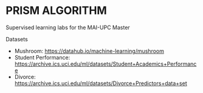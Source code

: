# PRISM ALGORITHM
Supervised learning labs for the MAI-UPC Master

Datasets
* Mushroom: https://datahub.io/machine-learning/mushroom
* Student Performance: https://archive.ics.uci.edu/ml/datasets/Student+Academics+Performance
* Divorce: https://archive.ics.uci.edu/ml/datasets/Divorce+Predictors+data+set